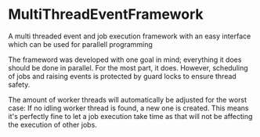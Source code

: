 # MultiThreadEventFramework
A multi threaded event and job execution framework with an easy interface which can be used for parallell programming

The frameword was developed with one goal in mind; everything it does should be done in parallel. For the most part, it does. However, scheduling of jobs and raising events is protected by guard locks to ensure thread safety.

The amount of worker threads will automatically be adjusted for the worst case: 
If no idling worker thread is found, a new one is created. This means it's perfectly fine to let a job execution take time as that will not be affecting the execution of other jobs.

